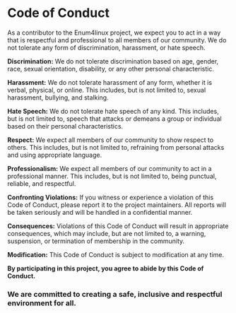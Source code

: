 # Code of Conduct

As a contributor to the Enum4linux project, we expect you to act in a way that is respectful and professional to all members of our community. We do not tolerate any form of discrimination, harassment, or hate speech.

**Discrimination:** We do not tolerate discrimination based on age, gender, race, sexual orientation, disability, or any other personal characteristic.

**Harassment:** We do not tolerate harassment of any form, whether it is verbal, physical, or online. This includes, but is not limited to, sexual harassment, bullying, and stalking.

**Hate Speech:** We do not tolerate hate speech of any kind. This includes, but is not limited to, speech that attacks or demeans a group or individual based on their personal characteristics.

**Respect:** We expect all members of our community to show respect to others. This includes, but is not limited to, refraining from personal attacks and using appropriate language.

**Professionalism:** We expect all members of our community to act in a professional manner. This includes, but is not limited to, being punctual, reliable, and respectful.

**Confronting Violations:** If you witness or experience a violation of this Code of Conduct, please report it to the project maintainers. All reports will be taken seriously and will be handled in a confidential manner.

**Consequences:** Violations of this Code of Conduct will result in appropriate consequences, which may include, but are not limited to, a warning, suspension, or termination of membership in the community.

**Modification:** This Code of Conduct is subject to modification at any time.

**By participating in this project, you agree to abide by this Code of Conduct.**

### **We are committed to creating a safe, inclusive and respectful environment for all.**
